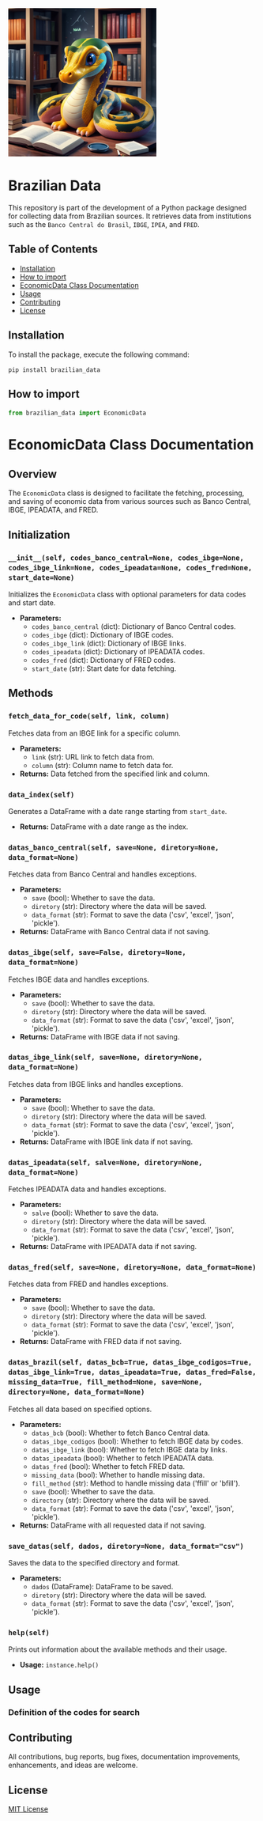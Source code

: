 <img src="imagens/slogan.jpg" alt="imagens" width="300"/>


# Brazilian Data

This repository is part of the development of a Python package designed for collecting data from Brazilian sources. It retrieves data from institutions such as the `Banco Central do Brasil`, `IBGE`, `IPEA`, and `FRED`.

## Table of Contents

- [Installation](#installation)
- [How to import](#how-to-import)
- [EconomicData Class Documentation](#economicdata-class-documentation)
- [Usage](#usage)
- [Contributing](#contributing)
- [License](#license)


## Installation

To install the package, execute the following command:
```	
pip install brazilian_data
```
## How to import

```python
from brazilian_data import EconomicData
```

# EconomicData Class Documentation

## Overview
The `EconomicData` class is designed to facilitate the fetching, processing, and saving of economic data from various sources such as Banco Central, IBGE, IPEADATA, and FRED.

## Initialization
### `__init__(self, codes_banco_central=None, codes_ibge=None, codes_ibge_link=None, codes_ipeadata=None, codes_fred=None, start_date=None)`
Initializes the `EconomicData` class with optional parameters for data codes and start date.

- **Parameters:**
  - `codes_banco_central` (dict): Dictionary of Banco Central codes.
  - `codes_ibge` (dict): Dictionary of IBGE codes.
  - `codes_ibge_link` (dict): Dictionary of IBGE links.
  - `codes_ipeadata` (dict): Dictionary of IPEADATA codes.
  - `codes_fred` (dict): Dictionary of FRED codes.
  - `start_date` (str): Start date for data fetching.

## Methods

### `fetch_data_for_code(self, link, column)`
Fetches data from an IBGE link for a specific column.

- **Parameters:**
  - `link` (str): URL link to fetch data from.
  - `column` (str): Column name to fetch data for.
- **Returns:** Data fetched from the specified link and column.

### `data_index(self)`
Generates a DataFrame with a date range starting from `start_date`.

- **Returns:** DataFrame with a date range as the index.

### `datas_banco_central(self, save=None, diretory=None, data_format=None)`
Fetches data from Banco Central and handles exceptions.

- **Parameters:**
  - `save` (bool): Whether to save the data.
  - `diretory` (str): Directory where the data will be saved.
  - `data_format` (str): Format to save the data ('csv', 'excel', 'json', 'pickle').
- **Returns:** DataFrame with Banco Central data if not saving.

### `datas_ibge(self, save=False, diretory=None, data_format=None)`
Fetches IBGE data and handles exceptions.

- **Parameters:**
  - `save` (bool): Whether to save the data.
  - `diretory` (str): Directory where the data will be saved.
  - `data_format` (str): Format to save the data ('csv', 'excel', 'json', 'pickle').
- **Returns:** DataFrame with IBGE data if not saving.

### `datas_ibge_link(self, save=None, diretory=None, data_format=None)`
Fetches data from IBGE links and handles exceptions.

- **Parameters:**
  - `save` (bool): Whether to save the data.
  - `diretory` (str): Directory where the data will be saved.
  - `data_format` (str): Format to save the data ('csv', 'excel', 'json', 'pickle').
- **Returns:** DataFrame with IBGE link data if not saving.

### `datas_ipeadata(self, salve=None, diretory=None, data_format=None)`
Fetches IPEADATA data and handles exceptions.

- **Parameters:**
  - `salve` (bool): Whether to save the data.
  - `diretory` (str): Directory where the data will be saved.
  - `data_format` (str): Format to save the data ('csv', 'excel', 'json', 'pickle').
- **Returns:** DataFrame with IPEADATA data if not saving.

### `datas_fred(self, save=None, diretory=None, data_format=None)`
Fetches data from FRED and handles exceptions.

- **Parameters:**
  - `save` (bool): Whether to save the data.
  - `diretory` (str): Directory where the data will be saved.
  - `data_format` (str): Format to save the data ('csv', 'excel', 'json', 'pickle').
- **Returns:** DataFrame with FRED data if not saving.

### `datas_brazil(self, datas_bcb=True, datas_ibge_codigos=True, datas_ibge_link=True, datas_ipeadata=True, datas_fred=False, missing_data=True, fill_method=None, save=None, directory=None, data_format=None)`
Fetches all data based on specified options.

- **Parameters:**
  - `datas_bcb` (bool): Whether to fetch Banco Central data.
  - `datas_ibge_codigos` (bool): Whether to fetch IBGE data by codes.
  - `datas_ibge_link` (bool): Whether to fetch IBGE data by links.
  - `datas_ipeadata` (bool): Whether to fetch IPEADATA data.
  - `datas_fred` (bool): Whether to fetch FRED data.
  - `missing_data` (bool): Whether to handle missing data.
  - `fill_method` (str): Method to handle missing data ('ffill' or 'bfill').
  - `save` (bool): Whether to save the data.
  - `directory` (str): Directory where the data will be saved.
  - `data_format` (str): Format to save the data ('csv', 'excel', 'json', 'pickle').
- **Returns:** DataFrame with all requested data if not saving.

### `save_datas(self, dados, diretory=None, data_format="csv")`
Saves the data to the specified directory and format.

- **Parameters:**
  - `dados` (DataFrame): DataFrame to be saved.
  - `diretory` (str): Directory where the data will be saved.
  - `data_format` (str): Format to save the data ('csv', 'excel', 'json', 'pickle').

### `help(self)`
Prints out information about the available methods and their usage.

- **Usage:** `instance.help()`

## Usage

### Definition of the codes for search



## Contributing

All contributions, bug reports, bug fixes, documentation improvements, enhancements, and ideas are welcome. 

## License

[MIT License](LICENSE)
